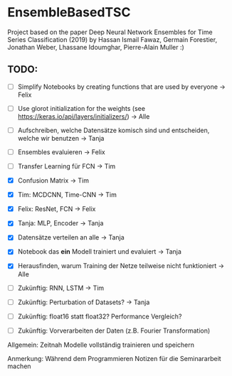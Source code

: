 # EnsembleBasedTSC
Project based on the paper Deep Neural Network Ensembles for Time Series Classification (2019) by Hassan Ismail Fawaz, Germain Forestier, Jonathan Weber, Lhassane Idoumghar, Pierre-Alain Muller
:)


## TODO:
- [ ] Simplify Notebooks by creating functions that are used by everyone -> Felix
- [ ] Use glorot initialization for the weights (see https://keras.io/api/layers/initializers/) -> Alle
- [ ] Aufschreiben, welche Datensätze komisch sind und entscheiden, welche wir benutzen -> Tanja
- [ ] Ensembles evaluieren -> Felix
- [ ] Transfer Learning für FCN -> Tim
- [x] Confusion Matrix -> Tim
- [x] Tim: MCDCNN, Time-CNN -> Tim
- [x] Felix: ResNet, FCN -> Felix
- [x] Tanja: MLP, Encoder -> Tanja
- [x] Datensätze verteilen an alle -> Tanja
- [x] Notebook das **ein** Modell trainiert und evaluiert -> Tanja
- [x] Herausfinden, warum Training der Netze teilweise nicht funktioniert -> Alle

- [ ] Zukünftig: RNN, LSTM -> Tim
- [ ] Zukünftig: Perturbation of Datasets? -> Tanja
- [ ] Zukünftig: float16 statt float32? Performance Vergleich?
- [ ] Zukünftig: Vorverarbeiten der Daten (z.B. Fourier Transformation)


Allgemein: Zeitnah Modelle vollständig trainieren und speichern 

Anmerkung: Während dem Programmieren Notizen für die Seminararbeit machen
